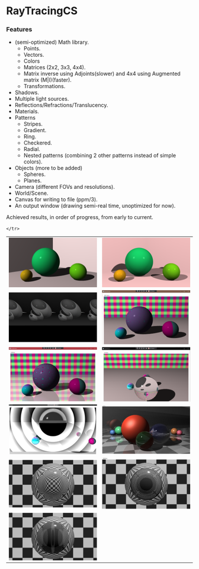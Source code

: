 # RayTracingCS
### Features
- (semi-optimized) Math library.
    - Points.
    - Vectors.
    - Colors
    - Matrices (2x2, 3x3, 4x4).
    - Matrix inverse using Adjoints(slower) and 4x4 using Augmented matrix (M&#124;I)(faster).
    - Transformations.
- Shadows.
- Multiple light sources.
- Reflections/Refractions/Translucency.
- Materials.
- Patterns
    - Stripes.
    - Gradient.
    - Ring.
    - Checkered.
    - Radial.
    - Nested patterns (combining 2 other patterns instead of simple colors).
- Objects (more to be added)   
    - Spheres.
    - Planes.
- Camera (different FOVs and resolutions).
- World/Scene.
- Canvas for writing to file (ppm/3).
- An output window (drawing semi-real time, unoptimized for now).


Achieved results, in order of progress, from early to current.


<table>
    <tr>
        <td>
            <img src="https://github.com/KagonKhan/RayTracingCS/blob/master/examples/1.png?raw=true" alt="example" title="" width="450" />
        </td>
        <td>
            <img src="https://github.com/KagonKhan/RayTracingCS/blob/master/examples/2.png?raw=true" alt="example" title="" width="450" />
        </td>
    </tr>
    <tr>
        <td>
            <img src="https://github.com/KagonKhan/RayTracingCS/blob/master/examples/3.png?raw=true" alt="example" title="" width="450" />
        </td>
        <td>
            <img src="https://github.com/KagonKhan/RayTracingCS/blob/master/examples/4a.png?raw=true" alt="example" title="" width="450" />
        </td>
    </tr>
    <tr>
        <td>
            <img src="https://github.com/KagonKhan/RayTracingCS/blob/master/examples/4b.png?raw=true" alt="example" title="" width="450" />
        </td>
        <td>
            <img src="https://github.com/KagonKhan/RayTracingCS/blob/master/examples/4c.png?raw=true" alt="example" title="" width="450" />
        </td>
    </tr>
    <tr>
        <td>
            <img src="https://github.com/KagonKhan/RayTracingCS/blob/master/examples/5.png?raw=true" alt="example" title="" width="450" />
        </td>
        <td>
            <img src="https://github.com/KagonKhan/RayTracingCS/blob/master/examples/6.png?raw=true" alt="example" title="" width="450" />
        </td>
    </tr>
    <tr>
        <td>
            <img src="https://github.com/KagonKhan/RayTracingCS/blob/master/examples/7.png?raw=true" alt="example" title="" width="450" />
        </td>
        <td>
            <img src="https://github.com/KagonKhan/RayTracingCS/blob/master/examples/8.png?raw=true" alt="example" title="" width="450" />
        </td>
    </tr>
    <tr>
        <td>
            <img src="https://github.com/KagonKhan/RayTracingCS/blob/master/examples/9.png?raw=true" alt="example" title="" width="450" />
        </td>

    </tr>
</table>

